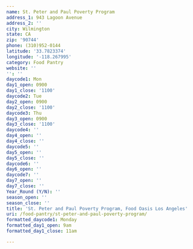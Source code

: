 ```yaml
---
name: St. Peter and Paul Poverty Program
address_1: 943 Lagoon Avenue
address_2: ''
city: Wilmington
state: CA
zip: '90744'
phone: (310)952-0144
latitude: '33.7823374'
longitude: '-118.267995'
category: Food Pantry
website: ''
'': ''
daycode1: Mon
day1_open: 0900
day1_close: '1100'
daycode2: Tue
day2_open: 0900
day2_close: '1100'
daycode3: Thu
day3_open: 0900
day3_close: '1100'
daycode4: ''
day4_open: ''
day4_close: ''
daycode5: ''
day5_open: ''
day5_close: ''
daycode6: ''
day6_open: ''
daycode7: ''
day7_open: ''
day7_close: ''
Year_Round (Y/N): ''
season_open: ''
season_close: ''
title: 'St. Peter and Paul Poverty Program, Food Oasis Los Angeles'
uri: /food-pantry/st-peter-and-paul-poverty-program/
formatted_daycode1: Monday
formatted_day1_open: 9am
formatted_day1_close: 11am

---
```

